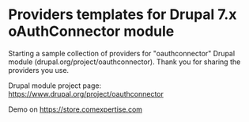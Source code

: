 Providers templates for Drupal 7.x oAuthConnector module
===============================

Starting a sample collection of providers for "oauthconnector" Drupal module (drupal.org/project/oauthconnector). Thank you for sharing the providers you use.


Drupal module project page: https://www.drupal.org/project/oauthconnector

Demo on https://store.comexpertise.com
